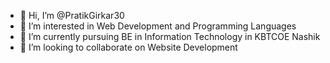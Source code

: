 - 👋 Hi, I’m @PratikGirkar30
- 👀 I’m interested in Web Development and Programming Languages  
- 🌱 I’m currently pursuing BE in Information Technology in KBTCOE Nashik  
- 💞️ I’m looking to collaborate on Website Development  

<!---
PratikGirkar30/PratikGirkar30 is a ✨ special ✨ repository because its `README.md` (this file) appears on your GitHub profile.
You can click the Preview link to take a look at your changes.
--->
